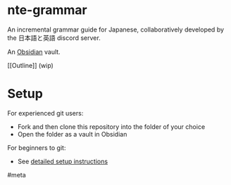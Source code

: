 # nte-grammar
An incremental grammar guide for Japanese, collaboratively developed by the 日本語と英語 discord server.

An [Obsidian](https://obsidian.md/) vault.

[[Outline]] (wip)

# Setup
For experienced git users: 
- Fork and then clone this repository into the folder of your choice
- Open the folder as a vault in Obsidian

For beginners to git:
- See [detailed setup instructions](Setup.md) 

#meta 